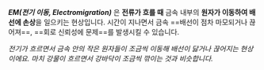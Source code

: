 _**EM(전기 이동, Electromigration)**_ 은 **전류가 흐를 때** 금속 내부의 **원자가 이동하여 배선에 손상**을 일으키는 현상입니다. 시간이 지나면서 금속 ==배선이 점차 마모되거나 끊어져==, ==회로 신뢰성에 문제==를 발생시킬 수 있습니다.

*전기가 흐르면서 금속 안의 작은 원자들이 조금씩 이동해 배선이 닳거나 끊어지는 현상이에요. 마치 강물이 흐르면서 강바닥이 조금씩 깎이는 것과 비슷합니다.*